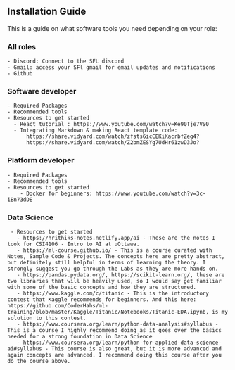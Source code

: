 ## Installation Guide 
This is a guide on what software tools you need depending on your role: 

### All roles
    - Discord: Connect to the SFL discord 
    - Gmail: access your SFl gmail for email updates and notifications
    - Github 
    

 ### Software developer
    - Required Packages 
    - Recommended tools 
    - Resources to get started 
      - React tutorial : https://www.youtube.com/watch?v=Ke90Tje7VS0
      - Integrating Markdown & making React template code: 
          https://share.vidyard.com/watch/zfsts6icCEKiKacrbfZeg4? 
          https://share.vidyard.com/watch/Z2bmZESYg7UdHr61zwD3Jo?


### Platform developer
    - Required Packages 
    - Recommended tools 
    - Resources to get started 
        - Docker for beginners: https://www.youtube.com/watch?v=3c-iBn73dDE

### Data Science
     - Resources to get started 
       - https://hrithiks-notes.netlify.app/ai - These are the notes I took for CSI4106 - Intro to AI at uOttawa.
       - https://ml-course.github.io/ - This is a course curated with Notes, Sample Code & Projects. The concepts here are pretty abstract, but definitely still helpful in terms of learning the theory. I strongly suggest you go through the Labs as they are more hands on.
       - https://pandas.pydata.org/, https://scikit-learn.org/, these are two libraries that will be heavily used, so I would say get familiar with some of the basic concepts and how they are structured. 
       - https://www.kaggle.com/c/titanic - This is the introductory contest that Kaggle recommends for beginners. And this here: https://github.com/CoderHahs/ml-training/blob/master/Kaggle/Titanic/Notebooks/Titanic-EDA.ipynb, is my solution to this contest. 
       - https://www.coursera.org/learn/python-data-analysis#syllabus - This is a course I highly recommend doing as it goes over the basics needed for a strong foundation in Data Science 
       - https://www.coursera.org/learn/python-for-applied-data-science-ai#syllabus - This course is also great, but it is more advanced and again concepts are advanced. I recommend doing this course after you do the course above.
